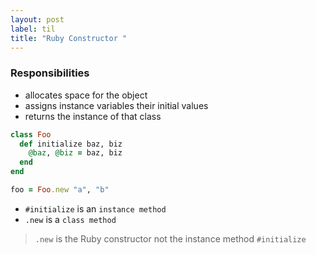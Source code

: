 ```yaml
---
layout: post
label: til
title: "Ruby Constructor "
---
```


### Responsibilities 
+ allocates space for the object 
+ assigns instance variables their initial values 
+ returns the instance of that class
```ruby
class Foo
  def initialize baz, biz
    @baz, @biz = baz, biz
  end
end 

foo = Foo.new "a", "b"
```
+ `#initialize` is an `instance method` 
+ `.new` is a `class method` 
> `.new` is the Ruby constructor not the instance method `#initialize`

